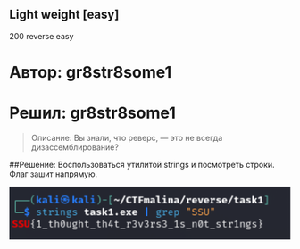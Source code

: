 ## Light weight [easy]
200
reverse easy

# Автор: gr8str8some1
# Решил: gr8str8some1

> Описание: Вы знали, что реверс, — это не всегда дизассемблирование?

##Решение:
Воспользоваться утилитой strings и посмотреть строки. Флаг зашит напрямую.

![img.png](images/img.png)